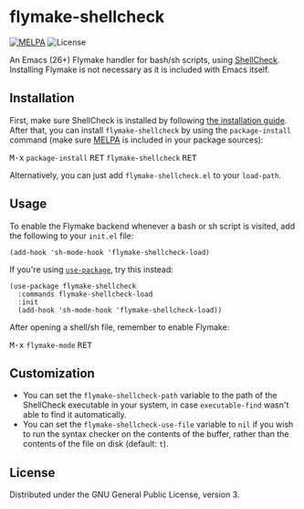 # flymake-shellcheck
[![MELPA](https://melpa.org/packages/flymake-shellcheck-badge.svg)](https://melpa.org/#/flymake-shellcheck)
![License](https://img.shields.io/github/license/federicotdn/flymake-shellcheck.svg)

An Emacs (26+) Flymake handler for bash/sh scripts, using [ShellCheck](https://github.com/koalaman/shellcheck). Installing Flymake is not necessary as it is included with Emacs itself.

## Installation
First, make sure ShellCheck is installed by following [the installation guide](https://github.com/koalaman/shellcheck#installing). After that, you can install `flymake-shellcheck` by using the `package-install` command (make sure [MELPA](https://melpa.org/) is included in your package sources):

<kbd>M-x</kbd> `package-install` <kbd>RET</kbd> `flymake-shellcheck` <kbd>RET</kbd>

Alternatively, you can just add `flymake-shellcheck.el` to your `load-path`.

## Usage
To enable the Flymake backend whenever a bash or sh script is visited, add the following to your `init.el` file:

```elisp
(add-hook 'sh-mode-hook 'flymake-shellcheck-load)
```

If you're using [`use-package`](https://github.com/jwiegley/use-package), try this instead:

```elisp
(use-package flymake-shellcheck
  :commands flymake-shellcheck-load
  :init
  (add-hook 'sh-mode-hook 'flymake-shellcheck-load))
```

After opening a shell/sh file, remember to enable Flymake:

<kbd>M-x</kbd> `flymake-mode` <kbd>RET</kbd>

## Customization

- You can set the `flymake-shellcheck-path` variable to the path of the ShellCheck executable in your system, in case `executable-find` wasn't able to find it automatically.
- You can set the `flymake-shellcheck-use-file` variable to `nil` if you wish to run the syntax checker on the contents of the buffer, rather than the contents of the file on disk (default: `t`).

## License

Distributed under the GNU General Public License, version 3.
